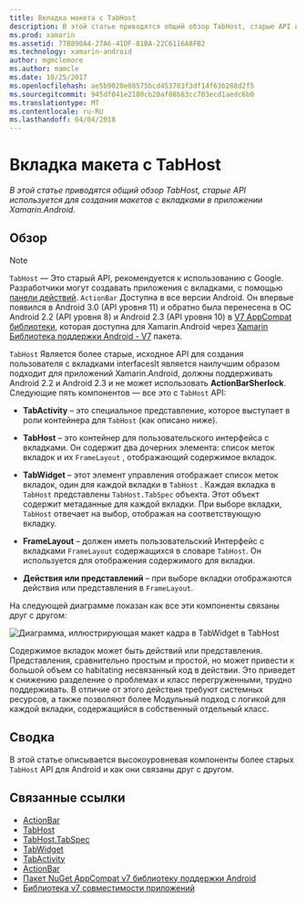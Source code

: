```yaml
---
title: Вкладка макета с TabHost
description: В этой статье приводятся общий обзор TabHost, старые API используется для создания макетов с вкладками в приложении Xamarin.Android.
ms.prod: xamarin
ms.assetid: 77B890A4-27A6-41DF-81BA-22C6116A8FB2
ms.technology: xamarin-android
author: mgmclemore
ms.author: mamcle
ms.date: 10/25/2017
ms.openlocfilehash: ae5b9020e08575bcd453703f3df14f63b288d2f5
ms.sourcegitcommit: 945df041e2180cb20af08b83cc703ecd1aedc6b0
ms.translationtype: MT
ms.contentlocale: ru-RU
ms.lasthandoff: 04/04/2018
---
```

# <a name="tab-layout-with-tabhost"></a>Вкладка макета с TabHost

_В этой статье приводятся общий обзор TabHost, старые API используется для создания макетов с вкладками в приложении Xamarin.Android._


## <a name="overview"></a>Обзор

> [!NOTE]
> `TabHost` — Это старый API, рекомендуется к использованию с Google. Разработчики могут создавать приложения с вкладками, с помощью [панели действий](~/android/user-interface/controls/action-bar.md). `ActionBar` Доступна в все версии Android. Он впервые появился в Android 3.0 (API уровня 11) и обратно была перенесена в ОС Android 2.2 (API уровня 8) и Android 2.3 (API уровня 10) в [V7 AppCompat библиотеки](http://developer.android.com/tools/support-library/features.html#v7-appcompat), которая доступна для Xamarin.Android через [Xamarin Библиотека поддержки Android - V7](https://www.nuget.org/packages/Xamarin.Android.Support.v7.AppCompat/) пакета.

`TabHost` Является более старые, исходное API для создания пользователя с вкладками interfacesIt является наилучшим образом подходит для приложений Xamarin.Android, должны поддерживать Android 2.2 и Android 2.3 и не может использовать **ActionBarSherlock**.
Следующие пять компонентов — все это с `TabHost` API:

-  **TabActivity** &ndash; это специальное представление, которое выступает в роли контейнера для `TabHost` (как описано ниже).

-  **TabHost** &ndash; это контейнер для пользовательского интерфейса с вкладками. Он содержит два дочерних элемента: список меток вкладок и их `FrameLayout` , отображающий содержимое вкладок.

-  **TabWidget** &ndash; этот элемент управления отображает список меток вкладок, один для каждой вкладки в `TabHost` . Каждая вкладка в `TabHost` представлены `TabHost.TabSpec` объекта. Этот объект содержит метаданные для каждой вкладки. При выборе вкладки, `TabHost` отвечает на выбор, отображая на соответствующую вкладку.

-  **FrameLayout** &ndash; должен иметь пользовательский Интерфейс с вкладками `FrameLayout` содержащихся в словаре `TabHost`. Он используется для отображения содержимого для вкладки.

-  **Действия или представлений** &ndash; при выборе вкладки отображаются действия или представления в `FrameLayout`.

На следующей диаграмме показан как все эти компоненты связаны друг с другом:

![Диаграмма, иллюстрирующая макет кадра в TabWidget в TabHost](tab-host-images/image03.png)

Содержимое вкладок может быть действий или представления. Представления, сравнительно простым и простой, но может привести к большой объем co habitating несвязанный код в действии. Это приведет к снижению разделение о проблемах и класс перегруженными, трудно поддерживать. В отличие от этого действия требуют системных ресурсов, а также позволяют более Модульный подход с логикой для каждой вкладки, содержащийся в собственный отдельный класс.


## <a name="summary"></a>Сводка

В этой статье описывается высокоуровневая компоненты более старых `TabHost` API для Android и как они связаны друг с другом.



## <a name="related-links"></a>Связанные ссылки

- [ActionBar](http://developer.android.com/guide/topics/ui/actionbar.html)
- [TabHost](https://developer.xamarin.com/api/type/Android.Widget.TabHost/)
- [TabHost.TabSpec](https://developer.xamarin.com/api/type/Android.Widget.TabHost+TabSpec/)
- [TabWidget](https://developer.xamarin.com/api/type/Android.Widget.TabWidget/)
- [TabActivity](https://developer.xamarin.com/api/type/Android.App.TabActivity/)
- [ActionBar](http://developer.android.com/guide/topics/ui/actionbar.html)
- [Пакет NuGet AppCompat v7 библиотеку поддержки Android](https://www.nuget.org/packages/Xamarin.Android.Support.v7.AppCompat/)
- [Библиотека v7 совместимости приложений](http://developer.android.com/tools/support-library/features.html#v7-appcompat)
